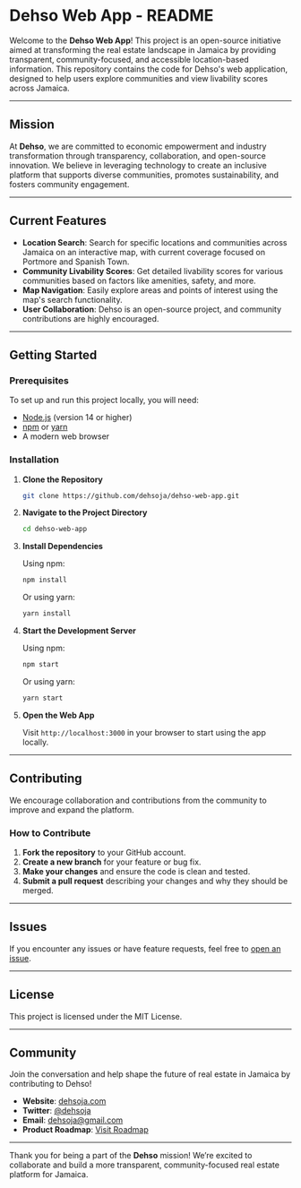 # Dehso Web App - README

Welcome to the **Dehso Web App**! This project is an open-source initiative aimed at transforming the real estate landscape in Jamaica by providing transparent, community-focused, and accessible location-based information. This repository contains the code for Dehso's web application, designed to help users explore communities and view livability scores across Jamaica.

---

## Mission

At **Dehso**, we are committed to economic empowerment and industry transformation through transparency, collaboration, and open-source innovation. We believe in leveraging technology to create an inclusive platform that supports diverse communities, promotes sustainability, and fosters community engagement.

---

## Current Features

- **Location Search**: Search for specific locations and communities across Jamaica on an interactive map, with current coverage focused on Portmore and Spanish Town.
- **Community Livability Scores**: Get detailed livability scores for various communities based on factors like amenities, safety, and more.
- **Map Navigation**: Easily explore areas and points of interest using the map's search functionality.
- **User Collaboration**: Dehso is an open-source project, and community contributions are highly encouraged.

---

## Getting Started

### Prerequisites

To set up and run this project locally, you will need:

- [Node.js](https://nodejs.org/) (version 14 or higher)
- [npm](https://www.npmjs.com/) or [yarn](https://yarnpkg.com/)
- A modern web browser

### Installation

1. **Clone the Repository**

   ```bash
   git clone https://github.com/dehsoja/dehso-web-app.git
   ```

2. **Navigate to the Project Directory**

   ```bash
   cd dehso-web-app
   ```

3. **Install Dependencies**

   Using npm:

   ```bash
   npm install
   ```

   Or using yarn:

   ```bash
   yarn install
   ```

4. **Start the Development Server**

   Using npm:

   ```bash
   npm start
   ```

   Or using yarn:

   ```bash
   yarn start
   ```

5. **Open the Web App**

   Visit `http://localhost:3000` in your browser to start using the app locally.

---

## Contributing

We encourage collaboration and contributions from the community to improve and expand the platform.

### How to Contribute

1. **Fork the repository** to your GitHub account.
2. **Create a new branch** for your feature or bug fix.
3. **Make your changes** and ensure the code is clean and tested.
4. **Submit a pull request** describing your changes and why they should be merged.

---

## Issues

If you encounter any issues or have feature requests, feel free to [open an issue](https://github.com/dehsoja/dehso-web-app.git/issues).

---

## License

This project is licensed under the MIT License.

---

## Community

Join the conversation and help shape the future of real estate in Jamaica by contributing to Dehso!

- **Website**: [dehsoja.com](https://dehsoja.com)
- **Twitter**: [@dehsoja](https://twitter.com/dehsoja)
- **Email**: dehsoja@gmail.com
- **Product Roadmap**: [Visit Roadmap](https://github.com/users/dehsoja/projects/4/views/3)

---

Thank you for being a part of the **Dehso** mission! We’re excited to collaborate and build a more transparent, community-focused real estate platform for Jamaica.
